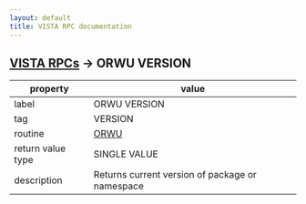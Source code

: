 ```yaml
---
layout: default
title: VISTA RPC documentation
---
```




## [VISTA RPCs](TableOfContent.md) &#8594; ORWU VERSION 

 property | value 
--- | --- 
 label | ORWU VERSION
 tag | VERSION
 routine | [ORWU](http://code.osehra.org/dox/Routine_ORWU_source.html)
 return value type | SINGLE VALUE
 description | Returns current version of package or namespace